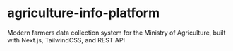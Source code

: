 # agriculture-info-platform
 Modern farmers data collection system for the Ministry of Agriculture, built with Next.js, TailwindCSS, and REST API
